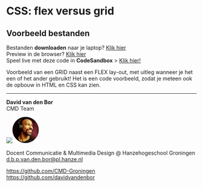 # CSS: flex versus grid

## Voorbeeld bestanden
Bestanden **downloaden** naar je laptop? [Klik hier](https://github.com/CMD-Groningen/flex-versus-grid/archive/refs/heads/master.zip)     
Preview in de browser? [Klik hier](https://cmd-groningen.github.io/flex-versus-grid)  
Speel live met deze code in **CodeSandbox** > [Klik hier!](https://codesandbox.io/s/github/CMD-Groningen/flex-versus-grid) 

Voorbeeld van een GRID naast een FLEX lay-out, met uitleg wanneer je het een of het ander gebruikt! Het is een code voorbeeld, zodat je meteen ook de opbouw in HTML en CSS kan zien.

----------------------
**David van den Bor**  
CMD Team  

<img src="https://avatars.githubusercontent.com/u/124282406" style="width: 80px; max-width: 100%;"><img src="https://github.com/CMD-Groningen/.github/raw/main/davidvandenbor-rond.png" style="width: 70px; max-width: 100%;">

Docent Communicatie & Multimedia Design @ Hanzehogeschool Groningen  
d.b.p.van.den.bor@pl.hanze.nl  

https://github.com/CMD-Groningen  
https://github.com/davidvandenbor
